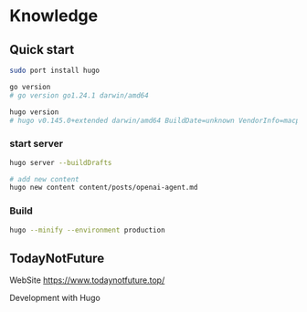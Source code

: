 # Knowledge

## Quick start

```sh
sudo port install hugo

go version
# go version go1.24.1 darwin/amd64

hugo version
# hugo v0.145.0+extended darwin/amd64 BuildDate=unknown VendorInfo=macports
```

### start server

```sh
hugo server --buildDrafts
```

```sh
# add new content
hugo new content content/posts/openai-agent.md 
```

### Build

```sh
hugo --minify --environment production
```

## TodayNotFuture

WebSite <https://www.todaynotfuture.top/>

Development with Hugo
